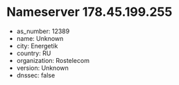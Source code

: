 # Nameserver 178.45.199.255

* as_number: 12389
* name: Unknown
* city: Energetik
* country: RU
* organization: Rostelecom
* version: Unknown
* dnssec: false
